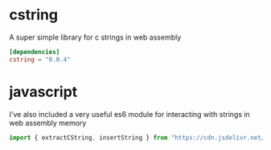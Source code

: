 # cstring
A super simple library for c strings in web assembly

```toml
[dependencies]
cstring = "0.0.4"
```

# javascript 

I've also included a very useful es6 module for interacting with strings in web assembly memory

```javascript
import { extractCString, insertString } from "https://cdn.jsdelivr.net/gh/richardanaya/cstring/cstring.js";
```
